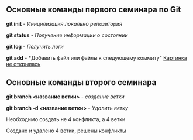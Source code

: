 ## Основные команды первого семинара по Git

**git init** - *Иницилизация локально репозитория*

**git status** - *Получение информации о состоянии*

**git log** - *Получить логи*

**git add** - *Добавить файл или файлы к следующему коммиту"
[Картинка не открылась](Картинка1.jpg)

## Основные команды второго семинара

**git branch <название ветки>** - *создание ветки*

**git branch -d <название ветки>** - *Удалить ветку*

Необходимо создать не 4 конфликта, а 4 ветки

Создано и удалено 4 ветки, решены конфликты